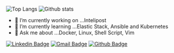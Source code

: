 ![Top Langs](https://github-readme-stats.vercel.app/api//top-langs?username=aleroxac&show_icons=truea&layout=compact&theme=dark)
![Github stats](https://github-readme-stats.vercel.app/api?username=aleroxac&layout=compact&theme=merko)

- 🔭 I’m currently working on ...Intelipost
- 🌱 I’m currently learning ...Elastic Stack, Ansible and Kubernetes
- 💬 Ask me about ...Docker, Linux, Shell Script, Vim


[![Linkedin Badge](https://img.shields.io/badge/-LinkedIn-blue?style=flat-square&logo=Linkedin&logoColor=white&link=https://www.linkedin.com/in/oacardoso)](https://www.linkedin.com/in/oacardoso)
[![Gmail Badge](https://img.shields.io/badge/-Gmail-c14438?style=flat-square&logo=Gmail&logoColor=white&link=mailto:seu_email)](mailto:acardoso.ti@gmail.com)
[![Github Badge](https://img.shields.io/badge/-Github-000?style=flat-square&logo=Github&logoColor=white&link=https://github.com/aleroxac)](https://github.com/aleroxac)
